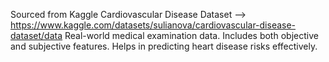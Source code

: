 Sourced from Kaggle Cardiovascular Disease Dataset --> https://www.kaggle.com/datasets/sulianova/cardiovascular-disease-dataset/data
Real-world medical examination data.
Includes both objective and subjective features.
Helps in predicting heart disease risks effectively.
